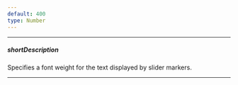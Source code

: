```yaml
---
default: 400
type: Number
---
```

---
##### shortDescription
Specifies a font weight for the text displayed by slider markers.

---
